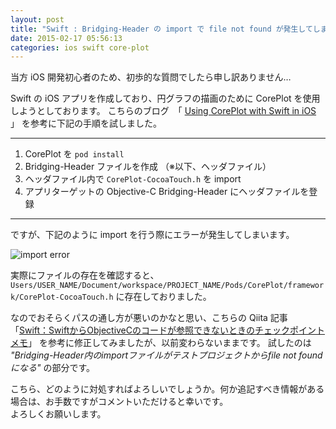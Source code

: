 ```yaml
---
layout: post
title: "Swift : Bridging-Header の import で file not found が発生してしまう"
date: 2015-02-17 05:56:13
categories: ios swift core-plot
---
```

<p>当方 iOS 開発初心者のため、初歩的な質問でしたら申し訳ありません…</p>

<p>Swift の iOS アプリを作成しており、円グラフの描画のために CorePlot を使用しようとしております。 こちらのブログ　「 <a href="http://blog.alwold.com/2014/08/07/using-coreplot-with-swift-in-ios/" rel="nofollow noreferrer">Using CorePlot with Swift in iOS</a> 」 を参考に下記の手順を試しました。</p>

<hr>

<ol>
<li>CorePlot を <code>pod install</code></li>
<li>Bridging-Header ファイルを作成 （※以下、ヘッダファイル）</li>
<li>ヘッダファイル内で <code>CorePlot-CocoaTouch.h</code> を import</li>
<li>アプリターゲットの Objective-C Bridging-Header にヘッダファイルを登録</li>
</ol>

<hr>

<p>ですが、下記のように import を行う際にエラーが発生してしまいます。</p>

<p><img src="https://i.stack.imgur.com/m9BZY.png" alt="import error"></p>

<p>実際にファイルの存在を確認すると、 <code>Users/USER_NAME/Document/workspace/PROJECT_NAME/Pods/CorePlot/framework/CorePlot-CocoaTouch.h</code> に存在しておりました。</p>

<p>なのでおそらくパスの通し方が悪いのかなと思い、こちらの Qiita 記事　「<a href="http://qiita.com/mokemokechicken/items/6716193cfcbd0a4d8b84" rel="nofollow noreferrer">Swift：SwiftからObjectiveCのコードが参照できないときのチェックポイントメモ</a>」 を参考に修正してみましたが、以前変わらないままです。 試したのは <em>"Bridging-Header内のimportファイルがテストプロジェクトからfile not foundになる"</em> の部分です。</p>

<p>こちら、どのように対処すればよろしいでしょうか。何か追記すべき情報がある場合は、お手数ですがコメントいただけると幸いです。  <br>
よろしくお願いします。</p>
